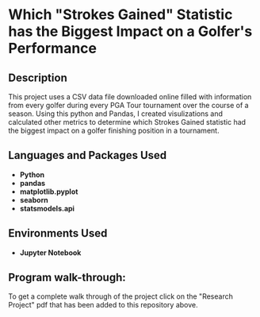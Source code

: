 <h1>Which "Strokes Gained" Statistic has the Biggest Impact on a Golfer's Performance</h1>

<h2>Description</h2>
This project uses a CSV data file downloaded online filled with information from every golfer during every PGA Tour tournament over the course of a season. Using this python and Pandas, I created visulizations and calculated other metrics to determine which Strokes Gained statistic had the biggest impact on a golfer finishing position in a tournament. 
<br />


<h2>Languages and Packages Used</h2>

- <b>Python</b> 
- <b>pandas</b>
- <b>matplotlib.pyplot</b>
- <b>seaborn</b>
- <b>statsmodels.api</b>

<h2>Environments Used </h2>

- <b>Jupyter Notebook</b> 

<h2>Program walk-through:</h2>

To get a complete walk through of the project click on the "Research Project" pdf that has been added to this repository above.

<!--

<p align="center">
Launch the utility: <br/>
<img src="https://i.imgur.com/62TgaWL.png" height="80%" width="80%" alt="Disk Sanitization Steps"/>
<br />
<br />
Select the disk:  <br/>
<img src="https://i.imgur.com/tcTyMUE.png" height="80%" width="80%" alt="Disk Sanitization Steps"/>
<br />
<br />
Enter the number of passes: <br/>
<img src="https://i.imgur.com/nCIbXbg.png" height="80%" width="80%" alt="Disk Sanitization Steps"/>
<br />
<br />
Confirm your selection:  <br/>
<img src="https://i.imgur.com/cdFHBiU.png" height="80%" width="80%" alt="Disk Sanitization Steps"/>
<br />
<br />
Wait for process to complete (may take some time):  <br/>
<img src="https://i.imgur.com/JL945Ga.png" height="80%" width="80%" alt="Disk Sanitization Steps"/>
<br />
<br />
Sanitization complete:  <br/>
<img src="https://i.imgur.com/K71yaM2.png" height="80%" width="80%" alt="Disk Sanitization Steps"/>
<br />
<br />
Observe the wiped disk:  <br/>
<img src="https://i.imgur.com/AeZkvFQ.png" height="80%" width="80%" alt="Disk Sanitization Steps"/>
</p>

--!>

<!--
 ```diff
- text in red
+ text in green
! text in orange
# text in gray
@@ text in purple (and bold)@@
```
--!>
